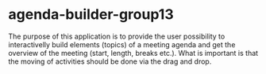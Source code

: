 # agenda-builder-group13
The purpose of this application is to provide the user possibility to interactivelly build elements (topics) of a meeting agenda and get the overview of the meeting (start, length, breaks etc.).  What is important is that the moving of activities should be done via the drag and drop.
